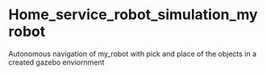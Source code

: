 # Home_service_robot_simulation_myrobot
Autonomous navigation of my_robot with pick and place of the objects in a created gazebo enviornment
